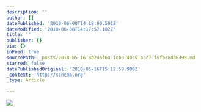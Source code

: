 ```yaml
---
description: ''
author: []
datePublished: '2018-06-08T14:18:00.501Z'
dateModified: '2018-06-08T14:17:57.182Z'
title: ''
publisher: {}
via: {}
inFeed: true
sourcePath: _posts/2018-05-16-8a246f6a-1cb0-40c9-abc7-f5fb38d36398.md
starred: false
datePublishedOriginal: '2018-05-16T15:12:59.900Z'
_context: 'http://schema.org'
_type: Article

---
```

![](https://the-grid-user-content.s3-us-west-2.amazonaws.com/49737d4f-9ffa-4cb2-9c96-5db8c13ef816.jpg)